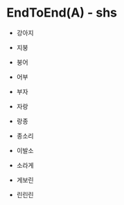 # EndToEnd(A) - shs

- 강아지

- 지붕

- 붕어

- 어부

- 부자

- 자랑

- 랑종

- 종소리

- 이발소

- 소라게

- 게보린 

- 린린린





